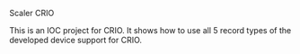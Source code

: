 Scaler CRIO

This is an IOC project for CRIO. It shows how to use all 5 record types of the developed device support for CRIO.
